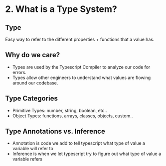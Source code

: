 # 2. What is a Type System?

## Type

Easy way to refer to the different properties + functions that a value has.

## Why do we care?

- Types are used by the Typescript Compiler to analyze our code for errors.
- Types allow other engineers to understand what values are flowing around our codebase.

## Type Categories

- Primitive Types: number, string, boolean, etc..
- Object Types: functions, arrays, classes, objects, custom..

## Type Annotations vs. Inference

- Annotation is code we add to tell typescript what type of value a variable will refer to
- Inference is when we let typescript try to figure out what type of value a variable refers
